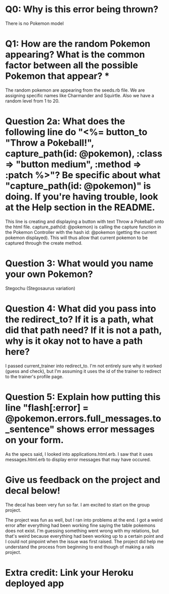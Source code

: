 # Q0: Why is this error being thrown?
There is no Pokemon model

# Q1: How are the random Pokemon appearing? What is the common factor between all the possible Pokemon that appear? *
The random pokemon are appearing from the seeds.rb file. We are assigning specific names like Charmander and Squirtle.
Also we have a random level from 1 to 20.

# Question 2a: What does the following line do "<%= button_to "Throw a Pokeball!", capture_path(id: @pokemon), :class => "button medium", :method => :patch %>"? Be specific about what "capture_path(id: @pokemon)" is doing. If you're having trouble, look at the Help section in the README.
This line is creating and displaying a button with text Throw a Pokeball! onto the html file.
capture_path(id: @pokemon) is calling the capture function in the Pokemon Controller with the hash
id: @pokemon (getting the current pokemon displayed). This will thus allow that current pokemon to
be captured through the create method.

# Question 3: What would you name your own Pokemon?
Stegochu (Stegosaurus variation)

# Question 4: What did you pass into the redirect_to? If it is a path, what did that path need? If it is not a path, why is it okay not to have a path here?
I passed current_trainer into redirect_to. I'm not entirely sure why it worked (guess and check), but
I'm assuming it uses the id of the trainer to redirect to the trainer's profile page.

# Question 5: Explain how putting this line "flash[:error] = @pokemon.errors.full_messages.to_sentence" shows error messages on your form.
As the specs said, I looked into applications.html.erb. I saw that it uses messages.html.erb to
display error messages that may have occured.

# Give us feedback on the project and decal below!
The decal has been very fun so far. I am excited to start on the group project.

The project was fun as well, but I ran into problems at the end. I got a weird error after
everything had been working fine saying the table pokemons does not exist. I'm guessing something
went wrong with my relations, but that's weird because everything had been working up to a certain point
and I could not pinpoint when the issue was first raised.
The project did help me understand the process from beginning to end though of making a rails project.

# Extra credit: Link your Heroku deployed app
